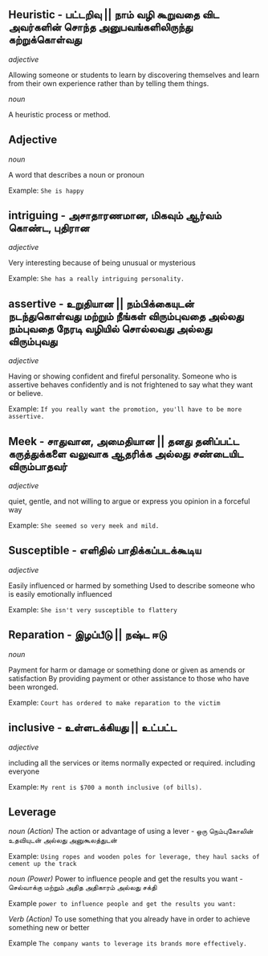 ## Heuristic - பட்டறிவு || நாம் வழி கூறுவதை விட அவர்களின் சொந்த அனுபவங்களிலிருந்து கற்றுக்கொள்வது
*adjective*

Allowing someone or students to learn by discovering themselves and learn from their own experience rather than by telling them things. 

*noun*

A heuristic process or method.

## Adjective
*noun*

A word that describes a noun or pronoun

Example: ```She is happy```

## intriguing - அசாதாரணமான, மிகவும் ஆர்வம் கொண்ட, புதிரான
*adjective*

Very interesting because of being unusual or mysterious

Example: ```She has a really intriguing personality.```

## assertive - உறுதியான || நம்பிக்கையுடன் நடந்துகொள்வது மற்றும் நீங்கள் விரும்புவதை அல்லது நம்புவதை நேரடி வழியில் சொல்லவது அல்லது விரும்புவது
*adjective*

Having or showing confident and fireful personality.
Someone who is assertive behaves confidently and is not frightened to say what they want or believe.

Example: ```If you really want the promotion, you'll have to be more assertive.```

## Meek - சாதுவான, அமைதியான || தனது தனிப்பட்ட கருத்துக்களை வலுவாக ஆதரிக்க அல்லது சண்டையிட விரும்பாதவர்
*adjective*

quiet, gentle, and not willing to argue or express you opinion in a forceful way

Example: ```She seemed so very meek and mild.```

## Susceptible - எளிதில் பாதிக்கப்படக்கூடிய
*adjective*

Easily influenced or harmed by something
Used to describe someone who is easily emotionally influenced

Example: ```She isn't very susceptible to flattery```

## Reparation - இழப்பீடு || நஷ்ட ஈடு
*noun*

Payment for harm or damage or something done or given as amends or satisfaction
By providing payment or other assistance to those who have been wronged.

Example: ```Court has ordered to make reparation to the victim```

## inclusive - உள்ளடக்கியது || உட்பட்ட
*adjective*

including all the services or items normally expected or required.
including everyone

Example: ```My rent is $700 a month inclusive (of bills).```

## Leverage
*noun (Action)*
The action or advantage of using a lever - ஒரு நெம்புகோலின் உதவியுடன் அல்லது அனுகூலத்துடன்

Example: ```Using ropes and wooden poles for leverage, they haul sacks of cement up the track```

*noun (Power)*
Power to influence people and get the results you want - செல்வாக்கு மற்றும் அதித அதிகாரம் அல்லது சக்தி

Example ```power to influence people and get the results you want:```

*Verb (Action)*
To use something that you already have in order to achieve something new or better

Example ```The company wants to leverage its brands more effectively.```


